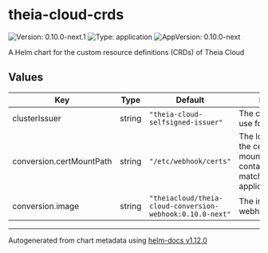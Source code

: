 # theia-cloud-crds

![Version: 0.10.0-next.1](https://img.shields.io/badge/Version-0.10.0--next.1-informational?style=flat-square) ![Type: application](https://img.shields.io/badge/Type-application-informational?style=flat-square) ![AppVersion: 0.10.0-next](https://img.shields.io/badge/AppVersion-0.10.0--next-informational?style=flat-square)

A Helm chart for the custom resource definitions (CRDs) of Theia Cloud

## Values

| Key | Type | Default | Description |
|-----|------|---------|-------------|
| clusterIssuer | string | `"theia-cloud-selfsigned-issuer"` | The cluster issuer to use for the certificate |
| conversion.certMountPath | string | `"/etc/webhook/certs"` | The location of where the certificates are mounted into the container (needs to match with application.properties) |
| conversion.image | string | `"theiacloud/theia-cloud-conversion-webhook:0.10.0-next"` | The image of the webhook container |

----------------------------------------------
Autogenerated from chart metadata using [helm-docs v1.12.0](https://github.com/norwoodj/helm-docs/releases/v1.12.0)
